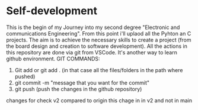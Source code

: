 # Self-development
This is the begin of my Journey into my second degree "Electronic and communications Engineering".
From this point i'll uplaod all the Pyhton an C projects.
The aim is to achieve the necessary skills to create a project (from the board design and creation to software development).
All the actions in this repository are done via git from VSCode. It's another way to learn github environment.
GIT COMMANDS:
1) Git add <name of file> or git add . (in that case all the files/folders in the path where pushed)
2) git commit -m "message that you want for the commit"
3) git push (push the changes in the github repository)

changes for check v2 compared to origin
this chage in in v2 and not in main